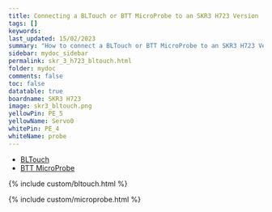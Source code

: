 ```yaml
---
title: Connecting a BLTouch or BTT MicroProbe to an SKR3 H723 Version
tags: []
keywords: 
last_updated: 15/02/2023
summary: "How to connect a BLTouch or BTT MicroProbe to an SKR3 H723 Version"
sidebar: mydoc_sidebar
permalink: skr_3_h723_bltouch.html
folder: mydoc
comments: false
toc: false
datatable: true
boardname: SKR3 H723
image: skr3_bltouch.png
yellowPin: PE_5
yellowName: Servo0
whitePin: PE_4
whiteName: probe
---
```


<ul id="profileTabs" class="nav nav-tabs">
  <li class="active"><a class="noCrossRef" href="#bltouch" data-toggle="tab">BLTouch</a></li>  
	<li><a class="noCrossRef" href="#micro" data-toggle="tab">BTT MicroProbe</a></li>
</ul>
  <div class="tab-content">
<div role="tabpanel" class="tab-pane active" id="bltouch" markdown="1">

{% include custom/bltouch.html %}

</div>

<div role="tabpanel" class="tab-pane" id="micro" markdown="1">

{% include custom/microprobe.html %}

</div>

</div>